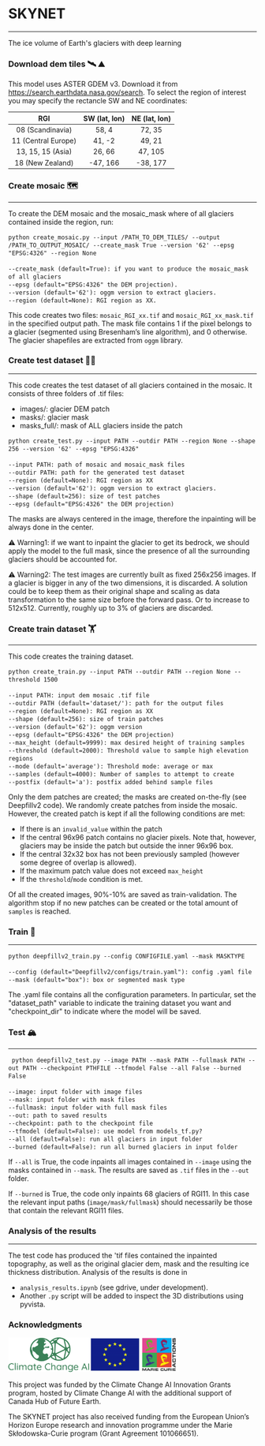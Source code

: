 # SKYNET

---
The ice volume of Earth's glaciers with deep learning

<!--
<p align="center">
  <img
  src="images/logo.png"
  alt="Alt text"
  title="Optional title"
  style="display: inline-block; margin: 0 auto; max-width: 50px"
  width="300"
  >
</p>
-->

### Download dem tiles ️🛰 ⛰️
This model uses ASTER GDEM v3. 
Download it from https://search.earthdata.nasa.gov/search. 
 To select the region of interest you may specify the rectancle SW and NE coordinates:

| RGI | SW (lat, lon) | NE (lat, lon)|
| :---:  | :---: | :---: |
| 08 (Scandinavia)  | 58, 4 | 72, 35 |
| 11 (Central Europe)  | 41, -2 | 49, 21 |
| 13, 15, 15 (Asia) | 26, 66 | 47, 105 |
| 18 (New Zealand) | -47, 166 | -38, 177 |

### Create mosaic 🗺️

---
To create the DEM mosaic and the mosaic_mask where of all glaciers contained inside the region, run:
```
python create_mosaic.py --input /PATH_TO_DEM_TILES/ --output /PATH_TO_OUTPUT_MOSAIC/ --create_mask True --version '62' --epsg "EPSG:4326" --region None

--create_mask (default=True): if you want to produce the mosaic_mask of all glaciers
--epsg (default="EPSG:4326" the DEM projection).
--version (default='62'): oggm version to extract glaciers.
--region (default=None): RGI region as XX.
```
This code creates two files: ```mosaic_RGI_xx.tif``` and ```mosaic_RGI_xx_mask.tif``` in the specified output path.
The mask file contains 1 if the pixel belongs to a glacier (segmented using Bresenham’s line algorithm), and 0 otherwise.
The glacier shapefiles are extracted from ```oggm``` library.

### Create test dataset 🕵🏿

---
This code creates the test dataset of all glaciers contained in the mosaic. It consists of three folders of .tif files: 
- images/: glacier DEM patch
- masks/: glacier mask 
- masks_full/: mask of ALL glaciers inside the patch

```
python create_test.py --input PATH --outdir PATH --region None --shape 256 --version '62' --epsg "EPSG:4326"
 
--input PATH: path of mosaic and mosaic_mask files
--outdir PATH: path for the generated test dataset
--region (default=None): RGI region as XX
--version (default='62'): oggm version to extract glaciers.
--shape (default=256): size of test patches
--epsg (default="EPSG:4326" the DEM projection)
```
The masks are always centered in the image, therefore the inpainting will be always done in the center.

⚠️ Warning1: if we want to inpaint the glacier to get its bedrock, we should apply the model to the full mask, since the
presence of all the surrounding glaciers should be accounted for.  

⚠️ Warning2: The test images are currently built as fixed 256x256 images. If a glacier is bigger in any of the two 
dimensions, it is discarded. A solution could be to keep them as their original shape and scaling as data transformation
to the same size before the forward pass. Or to increase to 512x512. Currently, roughly up to 3% of glaciers are discarded.

### Create train dataset 🏋️

---
This code creates the training dataset. 
```
python create_train.py --input PATH --outdir PATH --region None --threshold 1500

--input PATH: input dem mosaic .tif file
--outdir PATH (default='dataset/'): path for the output files
--region (default=None): RGI region as XX
--shape (default=256): size of train patches
--version (default='62'): oggm version
--epsg (default="EPSG:4326" the DEM projection)
--max_height (default=9999): max desired height of training samples
--threshold (default=2000): Threshold value to sample high elevation regions
--mode (default='average'): Threshold mode: average or max
--samples (default=4000): Number of samples to attempt to create
--postfix (default='a'): postfix added behind sample files
```

Only the dem patches are created; the masks are created on-the-fly (see Deepfillv2 code).
We randomly create patches from inside the mosaic. However, the created patch is kept if all the following conditions are met: 
- If there is an ```invalid_value``` within the patch
- If the central 96x96 patch contains no glacier pixels. Note that, however, glaciers may be inside the patch but outside
the inner 96x96 box.
- If the central 32x32 box has not been previously sampled (however some degree of overlap is allowed).
- If the maximum patch value does not exceed ```max_height```
- If the ```threshold```/```mode``` condition is met.

Of all the created images, 90%-10% are saved as train-validation. The algorithm stop if no new patches can be created or
the total amount of ```samples``` is reached.

### Train 🤖

---
```
python deepfillv2_train.py --config CONFIGFILE.yaml --mask MASKTYPE

--config (default="Deepfillv2/configs/train.yaml"): config .yaml file
--mask (default="box"): box or segmented mask type
```
The .yaml file contains all the configuration parameters. In particular, set the "dataset_path" variable to 
indicate the training dataset you want and "checkpoint_dir" to indicate where the model will be saved.

### Test 🏔️

---
```
 python deepfillv2_test.py --image PATH --mask PATH --fullmask PATH --out PATH --checkpoint PTHFILE --tfmodel False --all False --burned False

--image: input folder with image files
--mask: input folder with mask files
--fullmask: input folder with full mask files
--out: path to saved results 
--checkpoint: path to the checkpoint file
--tfmodel (default=False): use model from models_tf.py?
--all (default=False): run all glaciers in input folder
--burned (default=False): run all burned glaciers in input folder 
 ```
If ```--all``` is True, the code inpaints all images contained in ```--image``` using the masks contained in ```--mask```.
The results are saved as ```.tif``` files in the ```--out``` folder. 

If ```--burned``` is True, the code only inpaints 68 glaciers of RGI11. In this case the relevant input paths
(```image/mask/fullmask```) should necessarily be those that contain the relevant RGI11 files.

### Analysis of the results

---
The test code has produced the 'tif files contained the inpainted topography, as well as the original glacier dem, mask and 
the resulting ice thickness distribution. 
Analysis of the results is done in 
- ```analysis_results.ipynb``` (see gdrive, under development).
- Another ```.py``` script will be added to inspect the 3D distributions using pyvista.

### Acknowledgments

[<img align="left" alt="CCAI" src="img/logo_CCAI.png" height="70" />](https://www.climatechange.ai/)
[<img aligh="right" alt="EU" src="img/logo_MSCA.png" height="70" />](https://marie-sklodowska-curie-actions.ec.europa.eu/)

This project was funded by the Climate Change AI Innovation Grants program,
hosted by Climate Change AI with the additional support of Canada Hub of Future
Earth.

The SKYNET project has also received funding from the European Union’s Horizon Europe research 
and innovation programme under the Marie Skłodowska-Curie program (Grant Agreement 101066651).

